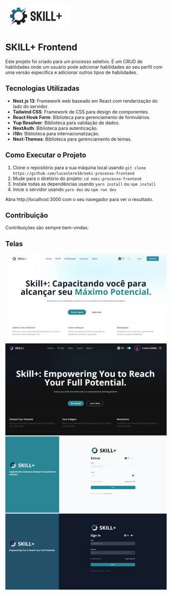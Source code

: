 <img src="./public/images/logo.png.png">

# SKILL+ Frontend

Este projeto foi criado para um processo seletivo. É um CRUD de habilidades onde um usuário pode adicionar habilidades ao seu perfil com uma versão específica e adicionar outros tipos de habilidades.

## Tecnologias Utilizadas

- **Next.js 13**: Framework web baseado em React com renderização do lado do servidor.
- **Tailwind CSS**: Framework de CSS para design de componentes.
- **React Hook Form**: Biblioteca para gerenciamento de formulários.
- **Yup Resolver**: Biblioteca para validação de dados.
- **NextAuth**: Biblioteca para autenticação.
- **i18n**: Biblioteca para internacionalização.
- **Next-Themes**: Biblioteca para gerenciamento de temas.

## Como Executar o Projeto

1. Clone o repositório para a sua máquina local usando `git clone https://github.com/lucastere10/neki-processo-frontend`
2. Mude para o diretório do projeto: `cd neki-processo-frontend`
3. Instale todas as dependências usando `yarn install` ou `npm install`
4. Inicie o servidor usando `yarn dev` ou `npm run dev`

Abra http://localhost:3000 com o seu navegador para ver o resultado.

## Contribuição

Contribuições são sempre bem-vindas.

## Telas

<img src="./public/images/home-light.png">
<br>

<img src="./public/images/home-dark.png">
<br>

<img src="./public/images/login-light.png">
<br>

<img src="./public/images/login-dark.png">
<br>



